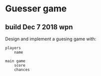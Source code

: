 
Guesser game
=======

## build Dec 7 2018  wpn

Design and implement a guesing game with:
	
	players
		name

	main game
		score
		chances



